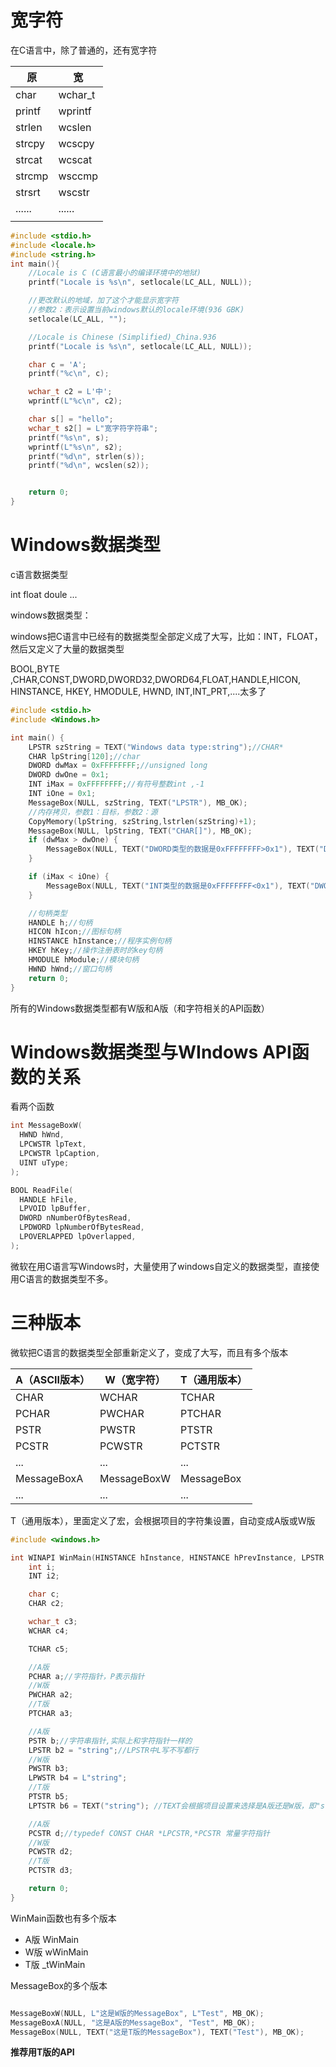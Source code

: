 # 宽字符

在C语言中，除了普通的，还有宽字符

| 原     | 宽      |
| ------ | ------- |
| char   | wchar_t |
| printf | wprintf |
| strlen | wcslen  |
| strcpy | wcscpy  |
| strcat | wcscat  |
| strcmp | wsccmp  |
| strsrt | wscstr  |
| ...... | ......  |
|        |         |

```c
#include <stdio.h>
#include <locale.h>
#include <string.h>
int main(){
    //Locale is C (C语言最小的编译环境中的地狱)
    printf("Locale is %s\n", setlocale(LC_ALL, NULL));

    //更改默认的地域，加了这个才能显示宽字符
    //参数2：表示设置当前windows默认的locale环境(936 GBK)
    setlocale(LC_ALL, "");

    //Locale is Chinese (Simplified)_China.936
    printf("Locale is %s\n", setlocale(LC_ALL, NULL));

    char c = 'A';
    printf("%c\n", c);

    wchar_t c2 = L'中';
    wprintf(L"%c\n", c2);

    char s[] = "hello";
    wchar_t s2[] = L"宽字符字符串";
    printf("%s\n", s);
    wprintf(L"%s\n", s2);
    printf("%d\n", strlen(s));
    printf("%d\n", wcslen(s2));


    return 0;
}
```



# Windows数据类型

c语言数据类型

int float doule ...

windows数据类型：

windows把C语言中已经有的数据类型全部定义成了大写，比如：INT，FLOAT，然后又定义了大量的数据类型

BOOL,BYTE ,CHAR,CONST,DWORD,DWORD32,DWORD64,FLOAT,HANDLE,HICON, HINSTANCE, HKEY, HMODULE, HWND, INT,INT_PRT,....太多了

```c
#include <stdio.h>
#include <Windows.h>

int main() {
	LPSTR szString = TEXT("Windows data type:string");//CHAR*
	CHAR lpString[120];//char
	DWORD dwMax = 0xFFFFFFFF;//unsigned long 
	DWORD dwOne = 0x1;
	INT iMax = 0xFFFFFFFF;//有符号整数int ,-1
	INT iOne = 0x1;
	MessageBox(NULL, szString, TEXT("LPSTR"), MB_OK);
	//内存拷贝，参数1：目标，参数2：源
	CopyMemory(lpString, szString,lstrlen(szString)+1);	
	MessageBox(NULL, lpString, TEXT("CHAR[]"), MB_OK);
	if (dwMax > dwOne) {
		MessageBox(NULL, TEXT("DWORD类型的数据是0xFFFFFFFF>0x1"), TEXT("DWORD"), MB_OK);
	}

	if (iMax < iOne) {
		MessageBox(NULL, TEXT("INT类型的数据是0xFFFFFFFF<0x1"), TEXT("DWORD"), MB_OK);
	}

	//句柄类型
	HANDLE h;//句柄
	HICON hIcon;//图标句柄
	HINSTANCE hInstance;//程序实例句柄
	HKEY hKey;//操作注册表时的key句柄
	HMODULE hModule;//模块句柄
	HWND hWnd;//窗口句柄
	return 0;
}
```

所有的Windows数据类型都有W版和A版（和字符相关的API函数）

# Windows数据类型与WIndows API函数的关系

看两个函数

```c
int MessageBoxW(
  HWND hWnd,
  LPCWSTR lpText,
  LPCWSTR lpCaption,
  UINT uType;
);

BOOL ReadFile(
  HANDLE hFile,
  LPVOID lpBuffer,
  DWORD nNumberOfBytesRead,
  LPDWORD lpNumberOfBytesRead,
  LPOVERLAPPED lpOverlapped,
);
```

微软在用C语言写Windows时，大量使用了windows自定义的数据类型，直接使用C语言的数据类型不多。

# 三种版本

微软把C语言的数据类型全部重新定义了，变成了大写，而且有多个版本

| A（ASCII版本） | W（宽字符） | T（通用版本） |
| -------------- | ----------- | ------------- |
| CHAR           | WCHAR       | TCHAR         |
| PCHAR          | PWCHAR      | PTCHAR        |
| PSTR           | PWSTR       | PTSTR         |
| PCSTR          | PCWSTR      | PCTSTR        |
| ...            | ...         | ...           |
| MessageBoxA    | MessageBoxW | MessageBox    |
| ...            | ...         | ...           |

T（通用版本），里面定义了宏，会根据项目的字符集设置，自动变成A版或W版



```c
#include <windows.h>

int WINAPI WinMain(HINSTANCE hInstance, HINSTANCE hPrevInstance, LPSTR lpCmdLine, int iCmdShow){
    int i;
    INT i2;

    char c;
    CHAR c2;

    wchar_t c3;
    WCHAR c4;

    TCHAR c5;

    //A版
    PCHAR a;//字符指针，P表示指针
    //W版
    PWCHAR a2;
    //T版
    PTCHAR a3;

    //A版
    PSTR b;//字符串指针,实际上和字符指针一样的
    LPSTR b2 = "string";//LPSTR中L写不写都行
    //W版
    PWSTR b3;
    LPWSTR b4 = L"string";
    //T版
    PTSTR b5;
    LPTSTR b6 = TEXT("string"); //TEXT会根据项目设置来选择是A版还是W版，即"string"或L"string"

    //A版
    PCSTR d;//typedef CONST CHAR *LPCSTR,*PCSTR 常量字符指针
    //W版
    PCWSTR d2;
    //T版
    PCTSTR d3;

    return 0;
}
```

WinMain函数也有多个版本

- A版 WinMain
- W版 wWinMain
- T版  _tWinMain

MessageBox的多个版本

```c

MessageBoxW(NULL, L"这是W版的MessageBox", L"Test", MB_OK);
MessageBoxA(NULL, "这是A版的MessageBox", "Test", MB_OK);
MessageBox(NULL, TEXT("这是T版的MessageBox"), TEXT("Test"), MB_OK);
```

**推荐用T版的API**

